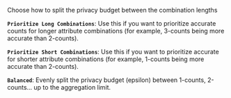Choose how to split the privacy budget between the combination lengths

**`Prioritize Long Combinations`**:
Use this if you want to prioritize accurate counts for longer attribute combinations (for example, 3-counts being more accurate than 2-counts).

**`Prioritize Short Combinations`**:
Use this if you want to prioritize accurate for shorter attribute combinations (for example, 1-counts being more accurate than 2-counts).

**`Balanced`**:
Evenly split the privacy budget (epsilon) between 1-counts, 2-counts... up to the aggregation limit.
